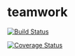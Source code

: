 # teamwork

[![Build Status](https://travis-ci.org/fisayo-DMG/teamwork-backend.svg?branch=master)](https://travis-ci.org/fisayo-DMG/teamwork-backend)

[![Coverage Status](https://coveralls.io/repos/github/fisayo-DMG/teamwork-backend/badge.svg?branch=develop)](https://coveralls.io/github/fisayo-DMG/teamwork-backend?branch=develop)